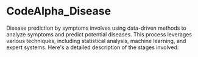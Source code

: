# CodeAlpha_Disease
Disease prediction by symptoms involves using data-driven methods to analyze symptoms and predict potential diseases. This process leverages various techniques, including statistical analysis, machine learning, and expert systems. Here's a detailed description of the stages involved:
